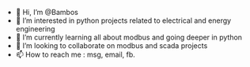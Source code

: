 - 👋 Hi, I’m @Bambos 
- 👀 I’m interested in python projects related to electrical and energy engineering
- 🌱 I’m currently learning all about modbus and going deeper in python
- 💞️ I’m looking to collaborate on modbus and scada projects
- 📫 How to reach me : msg, email, fb.

<!---
bambosd/bambosd is a ✨ special ✨ repository because its `README.md` (this file) appears on your GitHub profile.
You can click the Preview link to take a look at your changes.
--->
